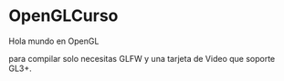 OpenGLCurso
===========

Hola mundo en OpenGL

para compilar solo necesitas GLFW y una tarjeta de Video que soporte GL3+.
